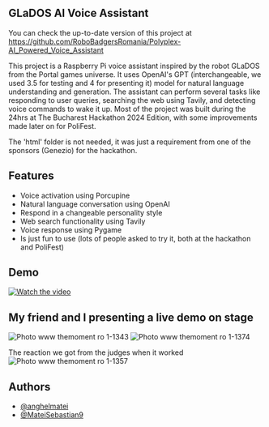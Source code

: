 ## GLaDOS AI Voice Assistant
 
You can check the up-to-date version of this project at https://github.com/RoboBadgersRomania/Polyplex-AI_Powered_Voice_Assistant

This project is a Raspberry Pi voice assistant inspired by the robot GLaDOS from the Portal games universe. It uses OpenAI's GPT (interchangeable, we used 3.5 for testing and 4 for presenting it) model for natural language understanding and generation. The assistant can perform several tasks like responding to user queries, searching the web using Tavily, and detecting voice commands to wake it up. Most of the project was built during the 24hrs at The Bucharest Hackathon 2024 Edition, with some improvements made later on for PoliFest.

The 'html' folder is not needed, it was just a requirement from one of the sponsors (Genezio) for the hackathon.
## Features

- Voice activation using Porcupine
- Natural language conversation using OpenAI
- Respond in a changeable personality style
- Web search functionality using Tavily
- Voice response using Pygame
- Is just fun to use (lots of people asked to try it, both at the hackathon and PoliFest)
## Demo

[![Watch the video](https://img.youtube.com/vi/fq5gw-32NBQ/hqdefault.jpg)](https://www.youtube.com/embed/fq5gw-32NBQ)
## My friend and I presenting a live demo on stage
![Photo www themoment ro 1-1343](https://github.com/anghelmatei/BucharestHackathon-GLaDOS/assets/139790358/9767e89c-3643-42ba-89c2-1828a5068594)
![Photo www themoment ro 1-1374](https://github.com/anghelmatei/BucharestHackathon-GLaDOS/assets/139790358/308c5c21-cc17-41a3-94da-c601b737c356)

The reaction we got from the judges when it worked
![Photo www themoment ro 1-1357](https://github.com/anghelmatei/BucharestHackathon-GLaDOS/assets/139790358/67244121-0d08-4f8f-9b74-dbe86e0e8d93)


## Authors

- [@anghelmatei](https://github.com/anghelmatei)
- [@MateiSebastian9](https://github.com/MateiSebastian9)
